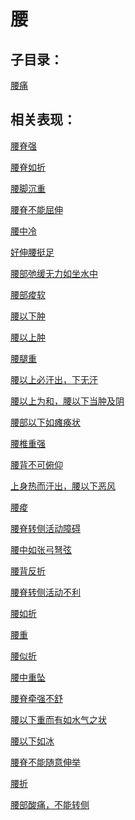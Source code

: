 # 腰## 子目录：[腰痛](https://www.gmzyjc.com/read/biaoxian/cat_腰痛.md)## 相关表现：[腰脊强](https://zuoye.gmzyh.com/search?key=腰脊强)[腰脊如折](https://zuoye.gmzyh.com/search?key=腰脊如折)[腰脚沉重](https://zuoye.gmzyh.com/search?key=腰脚沉重)[腰脊不能屈伸](https://zuoye.gmzyh.com/search?key=腰脊不能屈伸)[腰中冷](https://zuoye.gmzyh.com/search?key=腰中冷)[好伸腰挺足](https://zuoye.gmzyh.com/search?key=好伸腰挺足)[腰部弛缓无力如坐水中](https://zuoye.gmzyh.com/search?key=腰部弛缓无力如坐水中)[腰部痠软](https://zuoye.gmzyh.com/search?key=腰部痠软)[腰以下肿](https://zuoye.gmzyh.com/search?key=腰以下肿)[腰以上肿](https://zuoye.gmzyh.com/search?key=腰以上肿)[腰腿重](https://zuoye.gmzyh.com/search?key=腰腿重)[腰以上必汗出，下无汗](https://zuoye.gmzyh.com/search?key=腰以上必汗出，下无汗)[腰以上为和，腰以下当肿及阴](https://zuoye.gmzyh.com/search?key=腰以上为和，腰以下当肿及阴)[腰部以下如瘫痪状](https://zuoye.gmzyh.com/search?key=腰部以下如瘫痪状)[腰椎重强](https://zuoye.gmzyh.com/search?key=腰椎重强)[腰背不可俯仰](https://zuoye.gmzyh.com/search?key=腰背不可俯仰)[上身热而汗出，腰以下恶风](https://zuoye.gmzyh.com/search?key=上身热而汗出，腰以下恶风)[腰痠](https://zuoye.gmzyh.com/search?key=腰痠)[腰脊转侧活动障碍](https://zuoye.gmzyh.com/search?key=腰脊转侧活动障碍)[腰中如张弓弩弦](https://zuoye.gmzyh.com/search?key=腰中如张弓弩弦)[腰背反折](https://zuoye.gmzyh.com/search?key=腰背反折)[腰脊转侧活动不利](https://zuoye.gmzyh.com/search?key=腰脊转侧活动不利)[腰如折](https://zuoye.gmzyh.com/search?key=腰如折)[腰重](https://zuoye.gmzyh.com/search?key=腰重)[腰似折](https://zuoye.gmzyh.com/search?key=腰似折)[腰中重坠](https://zuoye.gmzyh.com/search?key=腰中重坠)[腰脊牵强不舒](https://zuoye.gmzyh.com/search?key=腰脊牵强不舒)[腰以下重而有如水气之状](https://zuoye.gmzyh.com/search?key=腰以下重而有如水气之状)[腰以下如冰](https://zuoye.gmzyh.com/search?key=腰以下如冰)[腰脊不能随意伸举](https://zuoye.gmzyh.com/search?key=腰脊不能随意伸举)[腰折](https://zuoye.gmzyh.com/search?key=腰折)[腰部酸痛，不能转侧](https://zuoye.gmzyh.com/search?key=腰部酸痛，不能转侧)